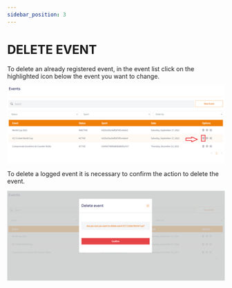 ```yaml
---
sidebar_position: 3
---
```


# DELETE EVENT

To delete an already registered event, in the event list click on the highlighted icon below the event you want to change.

![1](/img/delete-lista.png)

To delete a logged event it is necessary to confirm the action to delete the event.

![1](/img/delete-event.PNG)
